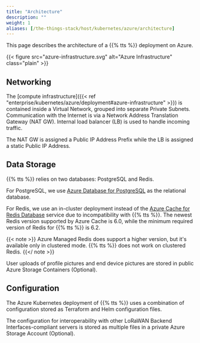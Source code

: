 ```yaml
---
title: "Architecture"
description: ""
weight: 1
aliases: [/the-things-stack/host/kubernetes/azure/architecture]
---
```


This page describes the architecture of a {{% tts %}} deployment on Azure.

<!--more-->

{{< figure src="azure-infrastructure.svg" alt="Azure Infrastructure" class="plain" >}}

## Networking

The [compute infrastructure]({{< ref "enterprise/kubernetes/azure/deployment#azure-infrastructure" >}}) is contained inside a Virtual Network, grouped into separate Private Subnets. Communication with the Internet is via a Network Address Translation Gateway (NAT GW). Internal load balancer (LB) is used to handle incoming traffic.

The NAT GW is assigned a Public IP Address Prefix while the LB is assigned a static Public IP Address.

## Data Storage

{{% tts %}} relies on two databases: PostgreSQL and Redis.

For PostgreSQL, we use [Azure Database for PostgreSQL](https://learn.microsoft.com/en-us/azure/postgresql/flexible-server/overview) as the relational database.

For Redis, we use an in-cluster deployment instead of the [Azure Cache for Redis Database](https://azure.microsoft.com/en-us/products/cache) service due to incompatibility with {{% tts %}}. The newest Redis version supported by Azure Cache is 6.0, while the minimum required version of Redis for {{% tts %}} is 6.2.

{{< note >}}
Azure Managed Redis does support a higher version, but it's available only in clustered mode. {{% tts %}} does not work on clustered Redis. 
{{</ note >}}

User uploads of profile pictures and end device pictures are stored in public Azure Storage Containers (Optional).

## Configuration

The Azure Kubernetes deployment of {{% tts %}} uses a combination of configuration stored as Terraform and Helm configuration files.

The configuration for interoperability with other LoRaWAN Backend Interfaces-compliant servers is stored as multiple files in a private Azure Storage Account (Optional).
